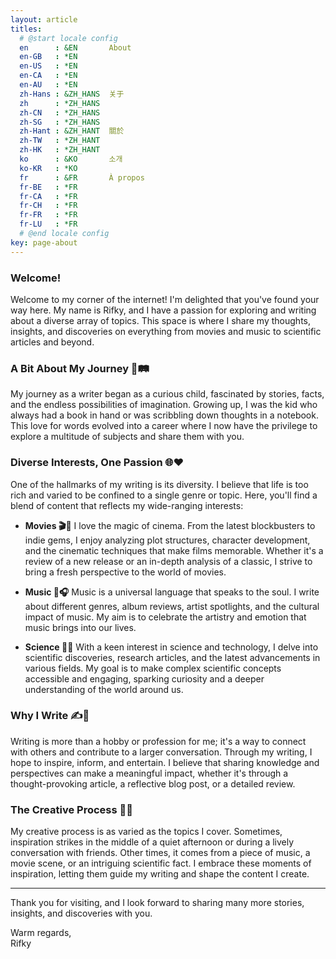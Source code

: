 ```yaml
---
layout: article
titles:
  # @start locale config
  en      : &EN       About
  en-GB   : *EN
  en-US   : *EN
  en-CA   : *EN
  en-AU   : *EN
  zh-Hans : &ZH_HANS  关于
  zh      : *ZH_HANS
  zh-CN   : *ZH_HANS
  zh-SG   : *ZH_HANS
  zh-Hant : &ZH_HANT  關於
  zh-TW   : *ZH_HANT
  zh-HK   : *ZH_HANT
  ko      : &KO       소개
  ko-KR   : *KO
  fr      : &FR       À propos
  fr-BE   : *FR
  fr-CA   : *FR
  fr-CH   : *FR
  fr-FR   : *FR
  fr-LU   : *FR
  # @end locale config
key: page-about
---
```


<div class="hero hero--center hero--dark" style='background-image: url("https://i.pinimg.com/736x/e4/64/7a/e4647a866e8da769808e1eef1b80c29a.jpg");'>
  <div class="hero__content">
    <h3>Welcome!</h3>
  </div>
</div>

Welcome to my corner of the internet! I'm delighted that you've found your way here. My name is Rifky, and I have a passion for exploring and writing about a diverse array of topics. This space is where I share my thoughts, insights, and discoveries on everything from movies and music to scientific articles and beyond.

### A Bit About My Journey 🚀🛤️

My journey as a writer began as a curious child, fascinated by stories, facts, and the endless possibilities of imagination. Growing up, I was the kid who always had a book in hand or was scribbling down thoughts in a notebook. This love for words evolved into a career where I now have the privilege to explore a multitude of subjects and share them with you.

### Diverse Interests, One Passion 🌐❤️

One of the hallmarks of my writing is its diversity. I believe that life is too rich and varied to be confined to a single genre or topic. Here, you'll find a blend of content that reflects my wide-ranging interests:

- **Movies 🎬🍿** I love the magic of cinema. From the latest blockbusters to indie gems, I enjoy analyzing plot structures, character development, and the cinematic techniques that make films memorable. Whether it's a review of a new release or an in-depth analysis of a classic, I strive to bring a fresh perspective to the world of movies.

- **Music 🎵🎧** Music is a universal language that speaks to the soul. I write about different genres, album reviews, artist spotlights, and the cultural impact of music. My aim is to celebrate the artistry and emotion that music brings into our lives.

- **Science 🔬🧪** With a keen interest in science and technology, I delve into scientific discoveries, research articles, and the latest advancements in various fields. My goal is to make complex scientific concepts accessible and engaging, sparking curiosity and a deeper understanding of the world around us.

### Why I Write ✍️💭

Writing is more than a hobby or profession for me; it's a way to connect with others and contribute to a larger conversation. Through my writing, I hope to inspire, inform, and entertain. I believe that sharing knowledge and perspectives can make a meaningful impact, whether it's through a thought-provoking article, a reflective blog post, or a detailed review.

### The Creative Process 🎨🧠

My creative process is as varied as the topics I cover. Sometimes, inspiration strikes in the middle of a quiet afternoon or during a lively conversation with friends. Other times, it comes from a piece of music, a movie scene, or an intriguing scientific fact. I embrace these moments of inspiration, letting them guide my writing and shape the content I create.

---

Thank you for visiting, and I look forward to sharing many more stories, insights, and discoveries with you.

Warm regards,  
Rifky

